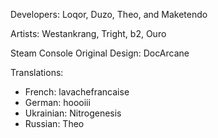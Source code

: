 Developers: Loqor, Duzo, Theo, and Maketendo

Artists: Westankrang, Tright, b2, Ouro

Steam Console Original Design: DocArcane

Translations: 
- French: lavachefrancaise
- German: hoooiii
- Ukrainian: Nitrogenesis
- Russian: Theo

